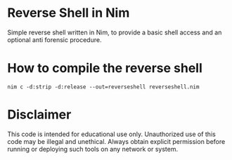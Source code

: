 # Reverse Shell in Nim


Simple reverse shell written in Nim, to provide a basic shell access and an optional anti forensic procedure. 

# How to compile the reverse shell

``` nim c -d:strip -d:release --out=reverseshell reverseshell.nim ```

# Disclaimer

This code is intended for educational use only. Unauthorized use of this code may be illegal and unethical. Always obtain explicit permission before running or deploying such tools on any network or system.
